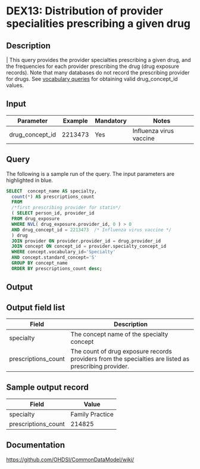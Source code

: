 <!---
Group:drug exposure
Name:DEX13 Distribution of provider specialities prescribing a given drug
Author:Patrick Ryan
CDM Version: 5.0
-->

# DEX13: Distribution of provider specialities prescribing a given drug

## Description
| This query provides the provider specialties prescribing a given drug, and the frequencies for each provider prescribing the drug (drug exposure records). Note that many databases do not record the prescribing provider for drugs. See  [vocabulary queries](http://vocabqueries.omop.org/drug-queries) for obtaining valid drug_concept_id values.

## Input

|  Parameter |  Example |  Mandatory |  Notes |
| --- | --- | --- | --- |
| drug_concept_id | 2213473 | Yes | Influenza virus vaccine |

## Query
The following is a sample run of the query. The input parameters are highlighted in  blue.

```sql
SELECT  concept_name AS specialty, 
  count(*) AS prescriptions_count
  FROM 
  /*first prescribing provider for statin*/
  ( SELECT person_id, provider_id
  FROM drug_exposure
  WHERE NVL( drug_exposure.provider_id, 0 ) > 0
  AND drug_concept_id = 2213473  /* Influenza virus vaccine */
  ) drug
  JOIN provider ON provider.provider_id = drug.provider_id 
  JOIN concept ON concept_id = provider.specialty_concept_id
  WHERE concept.vocabulary_id='Specialty'
  AND concept.standard_concept='S'
  GROUP BY concept_name
  ORDER BY prescriptions_count desc;
```

## Output


## Output field list

|  Field |  Description |
| --- | --- | 
| specialty | The concept name of the specialty concept |
| prescriptions_count | The count of drug exposure records providers from the specialties are listed as prescribing provider. |


## Sample output record

|  Field |  Value |
| --- | --- |
| specialty |  Family Practice |
| prescriptions_count |  214825 |

## Documentation
https://github.com/OHDSI/CommonDataModel/wiki/
